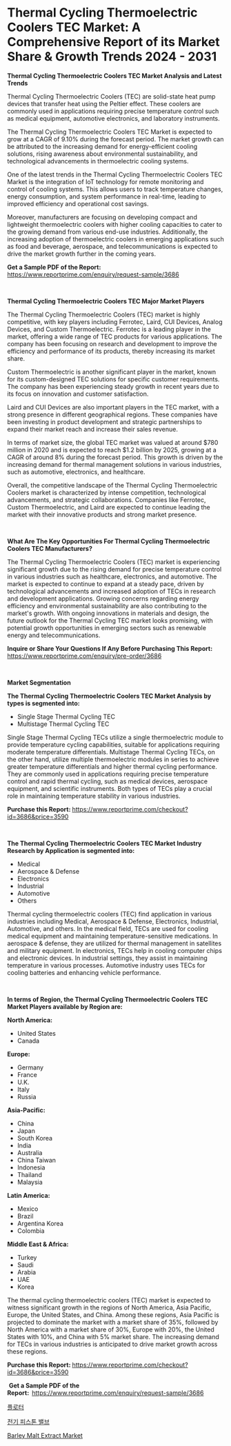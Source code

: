 <p><h1>Thermal Cycling Thermoelectric Coolers TEC Market: A Comprehensive Report of its Market Share & Growth Trends 2024 - 2031</h1></p><p><strong>Thermal Cycling Thermoelectric Coolers TEC Market Analysis and Latest Trends</strong></p>
<p><p>Thermal Cycling Thermoelectric Coolers (TEC) are solid-state heat pump devices that transfer heat using the Peltier effect. These coolers are commonly used in applications requiring precise temperature control such as medical equipment, automotive electronics, and laboratory instruments.</p><p>The Thermal Cycling Thermoelectric Coolers TEC Market is expected to grow at a CAGR of 9.10% during the forecast period. The market growth can be attributed to the increasing demand for energy-efficient cooling solutions, rising awareness about environmental sustainability, and technological advancements in thermoelectric cooling systems.</p><p>One of the latest trends in the Thermal Cycling Thermoelectric Coolers TEC Market is the integration of IoT technology for remote monitoring and control of cooling systems. This allows users to track temperature changes, energy consumption, and system performance in real-time, leading to improved efficiency and operational cost savings.</p><p>Moreover, manufacturers are focusing on developing compact and lightweight thermoelectric coolers with higher cooling capacities to cater to the growing demand from various end-use industries. Additionally, the increasing adoption of thermoelectric coolers in emerging applications such as food and beverage, aerospace, and telecommunications is expected to drive the market growth further in the coming years.</p></p>
<p><strong>Get a Sample PDF of the Report:&nbsp;</strong> <a href="https://www.reportprime.com/enquiry/request-sample/3686">https://www.reportprime.com/enquiry/request-sample/3686</a></p>
<p>&nbsp;</p>
<p><strong>Thermal Cycling Thermoelectric Coolers TEC Major Market Players</strong></p>
<p><p>The Thermal Cycling Thermoelectric Coolers (TEC) market is highly competitive, with key players including Ferrotec, Laird, CUI Devices, Analog Devices, and Custom Thermoelectric. Ferrotec is a leading player in the market, offering a wide range of TEC products for various applications. The company has been focusing on research and development to improve the efficiency and performance of its products, thereby increasing its market share.</p><p>Custom Thermoelectric is another significant player in the market, known for its custom-designed TEC solutions for specific customer requirements. The company has been experiencing steady growth in recent years due to its focus on innovation and customer satisfaction.</p><p>Laird and CUI Devices are also important players in the TEC market, with a strong presence in different geographical regions. These companies have been investing in product development and strategic partnerships to expand their market reach and increase their sales revenue.</p><p>In terms of market size, the global TEC market was valued at around $780 million in 2020 and is expected to reach $1.2 billion by 2025, growing at a CAGR of around 8% during the forecast period. This growth is driven by the increasing demand for thermal management solutions in various industries, such as automotive, electronics, and healthcare.</p><p>Overall, the competitive landscape of the Thermal Cycling Thermoelectric Coolers market is characterized by intense competition, technological advancements, and strategic collaborations. Companies like Ferrotec, Custom Thermoelectric, and Laird are expected to continue leading the market with their innovative products and strong market presence.</p></p>
<p>&nbsp;</p>
<p><strong>What Are The Key Opportunities For Thermal Cycling Thermoelectric Coolers TEC Manufacturers?</strong></p>
<p><p>The Thermal Cycling Thermoelectric Coolers (TEC) market is experiencing significant growth due to the rising demand for precise temperature control in various industries such as healthcare, electronics, and automotive. The market is expected to continue to expand at a steady pace, driven by technological advancements and increased adoption of TECs in research and development applications. Growing concerns regarding energy efficiency and environmental sustainability are also contributing to the market's growth. With ongoing innovations in materials and design, the future outlook for the Thermal Cycling TEC market looks promising, with potential growth opportunities in emerging sectors such as renewable energy and telecommunications.</p></p>
<p><strong>Inquire or Share Your Questions If Any Before Purchasing This Report:</strong> <a href="https://www.reportprime.com/enquiry/pre-order/3686">https://www.reportprime.com/enquiry/pre-order/3686</a></p>
<p>&nbsp;</p>
<p><strong>Market Segmentation</strong></p>
<p><strong>The Thermal Cycling Thermoelectric Coolers TEC Market Analysis by types is segmented into:</strong></p>
<p><ul><li>Single Stage Thermal Cycling TEC</li><li>Multistage Thermal Cycling TEC</li></ul></p>
<p><p>Single Stage Thermal Cycling TECs utilize a single thermoelectric module to provide temperature cycling capabilities, suitable for applications requiring moderate temperature differentials. Multistage Thermal Cycling TECs, on the other hand, utilize multiple thermoelectric modules in series to achieve greater temperature differentials and higher thermal cycling performance. They are commonly used in applications requiring precise temperature control and rapid thermal cycling, such as medical devices, aerospace equipment, and scientific instruments. Both types of TECs play a crucial role in maintaining temperature stability in various industries.</p></p>
<p><strong>Purchase this Report:&nbsp;</strong><a href="https://www.reportprime.com/checkout?id=3686&price=3590">https://www.reportprime.com/checkout?id=3686&price=3590</a></p>
<p>&nbsp;</p>
<p><strong>The Thermal Cycling Thermoelectric Coolers TEC Market Industry Research by Application is segmented into:</strong></p>
<p><ul><li>Medical</li><li>Aerospace & Defense</li><li>Electronics</li><li>Industrial</li><li>Automotive</li><li>Others</li></ul></p>
<p><p>Thermal cycling thermoelectric coolers (TEC) find application in various industries including Medical, Aerospace & Defense, Electronics, Industrial, Automotive, and others. In the medical field, TECs are used for cooling medical equipment and maintaining temperature-sensitive medications. In aerospace & defense, they are utilized for thermal management in satellites and military equipment. In electronics, TECs help in cooling computer chips and electronic devices. In industrial settings, they assist in maintaining temperature in various processes. Automotive industry uses TECs for cooling batteries and enhancing vehicle performance.</p></p>
<p>&nbsp;</p>
<p><strong>In terms of Region, the Thermal Cycling Thermoelectric Coolers TEC Market Players available by Region are:</strong></p>
<p>
    <p> <strong> North America: </strong>
        <ul>
            <li>United States</li>
            <li>Canada</li>
        </ul>
        </p> 
    <p> <strong> Europe: </strong>
        <ul>
            <li>Germany</li>
            <li>France</li>
            <li>U.K.</li>
            <li>Italy</li>
            <li>Russia</li>
        </ul>
        </p> 
    <p> <strong> Asia-Pacific: </strong>
        <ul>
            <li>China</li>
            <li>Japan</li>
            <li>South Korea</li>
            <li>India</li>
            <li>Australia</li>
            <li>China Taiwan</li>
            <li>Indonesia</li>
            <li>Thailand</li>
            <li>Malaysia</li>
        </ul>
        </p> 
    <p> <strong> Latin America: </strong>
        <ul>
            <li>Mexico</li>
            <li>Brazil</li>
            <li>Argentina Korea</li>
            <li>Colombia</li>
        </ul>
        </p> 
    <p> <strong> Middle East & Africa: </strong>
        <ul>
            <li>Turkey</li>
            <li>Saudi</li>
            <li>Arabia</li>
            <li>UAE</li>
            <li>Korea</li>
        </ul>
    </p>
    </p>
<p><p>The thermal cycling thermoelectric coolers (TEC) market is expected to witness significant growth in the regions of North America, Asia Pacific, Europe, the United States, and China. Among these regions, Asia Pacific is projected to dominate the market with a market share of 35%, followed by North America with a market share of 30%, Europe with 20%, the United States with 10%, and China with 5% market share. The increasing demand for TECs in various industries is anticipated to drive market growth across these regions.</p></p>
<p><strong>Purchase this Report: </strong><a href="https://www.reportprime.com/checkout?id=3686&price=3590">https://www.reportprime.com/checkout?id=3686&price=3590</a></p>
<p>&nbsp;<strong>Get a Sample PDF of the Report:&nbsp;&nbsp;</strong><a href="https://www.reportprime.com/enquiry/request-sample/3686">https://www.reportprime.com/enquiry/request-sample/3686</a></p>
<p><strong></strong></p>
<p><p><a href="https://medium.com/@bruiser75687/2024%EB%85%84%EB%B6%80%ED%84%B0-2031%EB%85%84%EA%B9%8C%EC%A7%80%EC%9D%98-%EA%B8%B0%EA%B0%84%EC%97%90-%EB%8C%80%ED%95%9C-%ED%94%8C%EB%A1%9C%ED%84%B0%EC%8A%A4-%EC%8B%9C%EC%9E%A5-%EB%B6%84%EC%84%9D-%EB%B0%8F-%ED%81%AC%EA%B8%B0-%EC%98%88%EC%B8%A1-cd570856b124">플로터</a></p><p><a href="https://medium.com/@prestoniegand56562023/%EC%A0%84%EA%B8%B0-%ED%94%BC%EC%8A%A4%ED%86%A4-%EB%B0%B8%EB%B8%8C-%EC%8B%9C%EC%9E%A5-%EA%B7%9C%EB%AA%A8-%EB%B0%8F-%EC%8B%9C%EC%9E%A5-%EB%8F%99%ED%96%A5-%EC%99%84%EC%A0%84%ED%95%9C-%EC%82%B0%EC%97%85-%EA%B0%9C%EC%9A%94-2024%EB%85%84%EB%B6%80%ED%84%B0-2031%EB%85%84%EA%B9%8C%EC%A7%80-8784a6ac05f0">전기 피스톤 밸브</a></p><p><a href="https://carnation-joke-41f.notion.site/Barley-Malt-Extract-Market-Research-Report-Provides-thorough-Industry-Overview-which-offers-an-In-D-974cd7c2dfd14aad97b3e71fe9e48933">Barley Malt Extract Market</a></p></p>